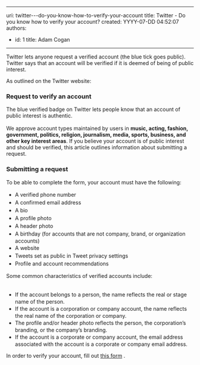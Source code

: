 

---
uri: twitter---do-you-know-how-to-verify-your-account
title: Twitter - Do you know how to verify your account?
created: YYYY-07-DD 04:52:07
authors:
  - id: 1
    title: Adam Cogan
---




<span class='intro'> Twitter&#160;lets anyone request a verified account (the blue tick goes public). Twitter says that an account will be verified if it is deemed of being of public interest.<br> </span>

<p>As outlined on the Twitter website&#58;</p><h3 class="ssw15-rteElement-H3">Request to verify an account</h3>The blue verified badge&#160;on Twitter lets people know that an account of public interest is authentic.&#160;<div><br>We approve account types maintained by users in <strong>music, acting, fashion, government, politics, religion, journalism, media, sports, business, and other key interest areas</strong>. If you believe your account is of public interest and should be verified, this article outlines information about submitting a request.</div><div><h3 class="ssw15-rteElement-H3">Submitting a request<br></h3>To be able to complete the form, your account must have the following&#58;<br><ul><li><span style="line-height&#58;1.5em;">A verified phone number</span><br></li><li><span style="line-height&#58;1.5em;">A confirmed email address</span><br></li><li><span style="line-height&#58;1.5em;">A bio</span><br></li><li><span style="line-height&#58;1.5em;">A profile photo</span><br></li><li><span style="line-height&#58;1.5em;">A header photo</span><br></li><li><span style="line-height&#58;1.5em;">A birthday (for accounts that are not company, brand, or organization accounts)</span><br></li><li><span style="line-height&#58;1.5em;">A website</span><br></li><li><span style="line-height&#58;1.5em;">Tweets set as public in Tweet privacy settings</span><br></li><li><span style="line-height&#58;1.5em;">Profile and account recommendations</span><br></li></ul>Some common characteristics of verified accounts include&#58;</div><div><br><ul><li><span style="line-height&#58;1.5em;">If the account belongs to a person, the name reflects the real or stage name of the person.</span><br></li><li><span style="line-height&#58;1.5em;">If the account is a corporation or company account, the name reflects the real name of the corporation or company. </span><br></li><li><span style="line-height&#58;1.5em;">The profile and/or header photo reflects the person, the corporation’s branding, or the company’s branding.</span><br></li><li><span style="line-height&#58;1.5em;">If the account is a corporate or company account, the email address associated with the account is a corporate or company email address. </span></li></ul><div>In order to verify your account, fill out <a href="https&#58;//verification.twitter.com/welcome" target="_blank">this form</a> .<br></div><p><br></p></div>


